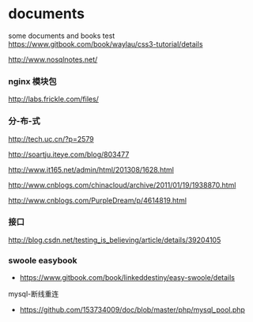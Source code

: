 # documents
some documents and  books 
test
https://www.gitbook.com/book/waylau/css3-tutorial/details

http://www.nosqlnotes.net/

### nginx 模块包
http://labs.frickle.com/files/

### 分-布-式
http://tech.uc.cn/?p=2579

http://soartju.iteye.com/blog/803477

http://www.it165.net/admin/html/201308/1628.html

http://www.cnblogs.com/chinacloud/archive/2011/01/19/1938870.html

http://www.cnblogs.com/PurpleDream/p/4614819.html

### 接口
http://blog.csdn.net/testing_is_believing/article/details/39204105


### swoole easybook

- https://www.gitbook.com/book/linkeddestiny/easy-swoole/details

 mysql-断线重连

- https://github.com/153734009/doc/blob/master/php/mysql_pool.php
